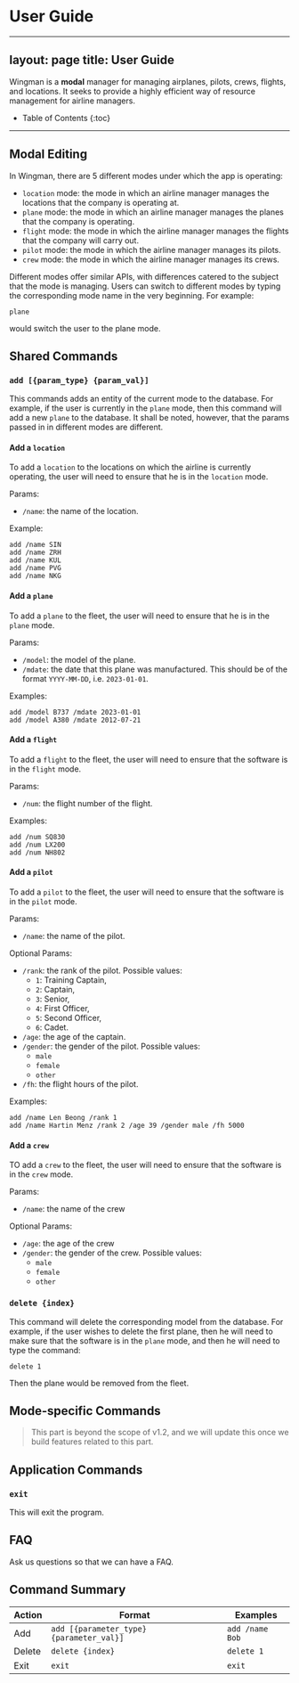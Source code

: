 # User Guide

---
layout: page
title: User Guide
---

Wingman is a **modal** manager for managing airplanes, pilots, crews, flights,
and locations. It seeks to provide a highly efficient way of resource
management for airline managers.

* Table of Contents
  {:toc}

-------------------------------------------------------------------------------

## Modal Editing

In Wingman, there are 5 different modes under which the app is operating:

- `location` mode: the mode in which an airline manager manages the
  locations that the company is operating at.
- `plane` mode: the mode in which an airline manager manages the planes
  that the company is operating.
- `flight` mode: the mode in which the airline manager manages the flights
  that the company will carry out.
- `pilot` mode: the mode in which the airline manager manages its pilots.
- `crew` mode: the mode in which the airline manager manages its crews.

Different modes offer similar APIs, with differences catered to the subject
that the mode is managing. Users can switch to different modes by typing the
corresponding mode name in the very beginning. For example:

```
plane
```

would switch the user to the plane mode.

## Shared Commands

### `add [{param_type} {param_val}]`

This commands adds an entity of the current mode to the database. For example,
if the user is currently in the `plane` mode, then this command will add a new
`plane` to the database. It shall be noted, however, that the params passed in
in different modes are different.

#### Add a `location`

To add a `location` to the locations on which the airline is currently
operating, the user will need to ensure that he is in the `location` mode.

Params:

- `/name`: the name of the location.

Example:

```
add /name SIN
add /name ZRH
add /name KUL
add /name PVG
add /name NKG
```

#### Add a `plane`

To add a `plane` to the fleet, the user will need to ensure that he is in the
`plane` mode.

Params:

- `/model`: the model of the plane.
- `/mdate`: the date that this plane was manufactured. This should be of the
  format `YYYY-MM-DD`, i.e. `2023-01-01`.

Examples:

```
add /model B737 /mdate 2023-01-01
add /model A380 /mdate 2012-07-21
```

#### Add a `flight`

To add a `flight` to the fleet, the user will need to ensure that the software
is in the `flight` mode.

Params:

- `/num`: the flight number of the flight.

Examples:

```
add /num SQ830
add /num LX200
add /num NH802
```

#### Add a `pilot`

To add a `pilot` to the fleet, the user will need to ensure that the software
is in the `pilot` mode.

Params:

- `/name`: the name of the pilot.

Optional Params:

- `/rank`: the rank of the pilot. Possible values:
    - `1`: Training Captain,
    - `2`: Captain,
    - `3`: Senior,
    - `4`: First Officer,
    - `5`: Second Officer,
    - `6`: Cadet.
- `/age`: the age of the captain.
- `/gender`: the gender of the pilot. Possible values:
    - `male`
    - `female`
    - `other`
- `/fh`: the flight hours of the pilot.

Examples:

```
add /name Len Beong /rank 1
add /name Hartin Menz /rank 2 /age 39 /gender male /fh 5000
```

#### Add a `crew`

TO add a `crew` to the fleet, the user will need to ensure that the software is
in the `crew` mode.

Params:

- `/name`: the name of the crew

Optional Params:

- `/age`: the age of the crew
- `/gender`: the gender of the crew. Possible values:
    - `male`
    - `female`
    - `other`

### `delete {index}`

This command will delete the corresponding model from the database. For
example, if the user wishes to delete the first plane, then he will need to
make sure that the software is in the `plane` mode, and then he will need to
type the command:

```
delete 1
```

Then the plane would be removed from the fleet.

## Mode-specific Commands

> This part is beyond the scope of v1.2, and we will update this once we build
> features related to this part.

## Application Commands

### `exit`

This will exit the program.

## FAQ

Ask us questions so that we can have a FAQ.

## Command Summary

| **Action** | **Format**                               | **Examples**    |
|------------|------------------------------------------|-----------------|
| Add        | `add [{parameter_type} {parameter_val}]` | `add /name Bob` |
| Delete     | `delete {index}`                         | `delete 1`      |
| Exit       | `exit`                                   | `exit`          |

